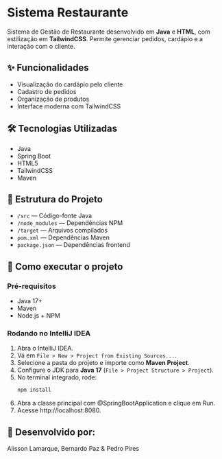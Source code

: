 

# Sistema Restaurante

Sistema de Gestão de Restaurante desenvolvido em **Java** e **HTML**, com estilização em **TailwindCSS**. Permite gerenciar pedidos, cardápio e a interação com o cliente.

## ✨ Funcionalidades

- Visualização do cardápio pelo cliente
- Cadastro de pedidos
- Organização de produtos
- Interface moderna com TailwindCSS

## 🛠 Tecnologias Utilizadas

- Java
- Spring Boot
- HTML5
- TailwindCSS
- Maven

## 📁 Estrutura do Projeto

- `/src` — Código-fonte Java
- `/node_modules` — Dependências NPM
- `/target` — Arquivos compilados
- `pom.xml` — Dependências Maven
- `package.json` — Dependências frontend

## 🚀 Como executar o projeto

### Pré-requisitos

- Java 17+
- Maven
- Node.js + NPM

### Rodando no IntelliJ IDEA

1. Abra o IntelliJ IDEA.
2. Vá em `File > New > Project from Existing Sources...`.
3. Selecione a pasta do projeto e importe como **Maven Project**.
4. Configure o JDK para **Java 17** (`File > Project Structure > Project`).
5. No terminal integrado, rode:
   ```bash
   npm install
6. Abra a classe principal com @SpringBootApplication e clique em Run.
7. Acesse http://localhost:8080.

## 📁 Desenvolvido por:
Alisson Lamarque, Bernardo Paz & Pedro Pires
